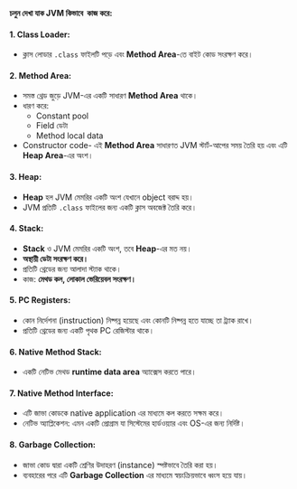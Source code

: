 **চলুন দেখা যাক JVM কিভাবে  কাজ করে:**
#### **1. Class Loader:**

- ক্লাস লোডার `.class` ফাইলটি পড়ে এবং **Method Area**-তে বাইট কোড সংরক্ষণ করে।

#### **2. Method Area:**

- সমস্ত থ্রেড জুড়ে JVM-এর একটি সাধারণ **Method Area** থাকে।
- ধারণ করে:
	- Constant pool
	- Field ডেটা
	- Method local data
- Constructor code- এই **Method Area** সাধারণত JVM স্টার্ট-আপের সময় তৈরি হয় এবং এটি **Heap Area**-এর অংশ।

#### **3. Heap:**

- **Heap** হল JVM মেমরির একটি অংশ যেখানে object বরাদ্দ হয়।
- JVM প্রতিটি `.class` ফাইলের জন্য একটি ক্লাস অবজেক্ট তৈরি করে।

#### **4. Stack:**

- **Stack** ও JVM মেমরির একটি অংশ, তবে **Heap**-এর মত নয়।
-  **অস্থায়ী ডেটা সংরক্ষণ করে।**
- প্রতিটি থ্রেডের জন্য আলাদা স্ট্যাক থাকে।
- কাজ: **মেথড কল, লোকাল ভেরিয়েবল সংরক্ষণ।**

#### **5. PC Registers:**

- কোন নির্দেশনা (instruction) নিষ্পন্ন হয়েছে এবং কোনটি নিষ্পন্ন হতে যাচ্ছে তা ট্র্যাক রাখে।
- প্রতিটি থ্রেডের জন্য একটি পৃথক PC রেজিস্টার থাকে।

#### **6. Native Method Stack:**

- একটি নেটিভ মেথড **runtime data area** অ্যাক্সেস করতে পারে।

#### **7. Native Method Interface:**

- এটি জাভা কোডকে native application এর মাধ্যমে কল করতে সক্ষম করে।
- নেটিভ অ্যাপ্লিকেশন: এমন একটি প্রোগ্রাম যা সিস্টেমের হার্ডওয়্যার এবং OS-এর জন্য নির্দিষ্ট।

#### **8. Garbage Collection:**

- জাভা কোড দ্বারা একটি শ্রেণির উদাহরণ (instance) স্পষ্টভাবে তৈরি করা হয়।
- ব্যবহারের পরে এটি **Garbage Collection** এর মাধ্যমে স্বয়ংক্রিয়ভাবে ধ্বংস হয়ে যায়।